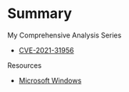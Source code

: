 # Summary

My Comprehensive Analysis Series

- [CVE-2021-31956](./CVE-2021-31956.md)

Resources

- [Microsoft Windows](./Windows.md)